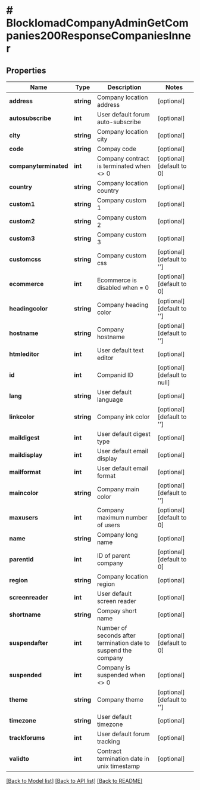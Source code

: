 # # BlockIomadCompanyAdminGetCompanies200ResponseCompaniesInner

## Properties

Name | Type | Description | Notes
------------ | ------------- | ------------- | -------------
**address** | **string** | Company location address | [optional]
**autosubscribe** | **int** | User default forum auto-subscribe | [optional]
**city** | **string** | Company location city | [optional]
**code** | **string** | Compay code | [optional]
**companyterminated** | **int** | Company contract is terminated when &lt;&gt; 0 | [optional] [default to 0]
**country** | **string** | Company location country | [optional]
**custom1** | **string** | Company custom 1 | [optional]
**custom2** | **string** | Company custom 2 | [optional]
**custom3** | **string** | Company custom 3 | [optional]
**customcss** | **string** | Company custom css | [optional] [default to '']
**ecommerce** | **int** | Ecommerce is disabled when &#x3D; 0 | [optional] [default to 0]
**headingcolor** | **string** | Company heading color | [optional] [default to '']
**hostname** | **string** | Company hostname | [optional] [default to '']
**htmleditor** | **int** | User default text editor | [optional]
**id** | **int** | Companid ID | [optional] [default to null]
**lang** | **string** | User default language | [optional]
**linkcolor** | **string** | Company ink color | [optional] [default to '']
**maildigest** | **int** | User default digest type | [optional]
**maildisplay** | **int** | User default email display | [optional]
**mailformat** | **int** | User default email format | [optional]
**maincolor** | **string** | Company main color | [optional] [default to '']
**maxusers** | **int** | Company maximum number of users | [optional] [default to 0]
**name** | **string** | Company long name | [optional]
**parentid** | **int** | ID of parent company | [optional] [default to 0]
**region** | **string** | Company location region | [optional]
**screenreader** | **int** | User default screen reader | [optional]
**shortname** | **string** | Compay short name | [optional]
**suspendafter** | **int** | Number of seconds after termination date to suspend the company | [optional] [default to 0]
**suspended** | **int** | Company is suspended when &lt;&gt; 0 | [optional]
**theme** | **string** | Company theme | [optional] [default to '']
**timezone** | **string** | User default timezone | [optional]
**trackforums** | **int** | User default forum tracking | [optional]
**validto** | **int** | Contract termination date in unix timestamp | [optional]

[[Back to Model list]](../../README.md#models) [[Back to API list]](../../README.md#endpoints) [[Back to README]](../../README.md)
